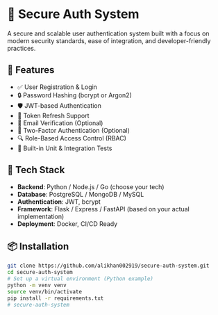 # 🔐 Secure Auth System

A secure and scalable user authentication system built with a focus on modern security standards, ease of integration, and developer-friendly practices.

## 🚀 Features

- ✅ User Registration & Login
- 🔒 Password Hashing (bcrypt or Argon2)
- 🛡 JWT-based Authentication
- 🔄 Token Refresh Support
- 📧 Email Verification (Optional)
- 🔐 Two-Factor Authentication (Optional)
- 🔍 Role-Based Access Control (RBAC)
- 🧪 Built-in Unit & Integration Tests

## 🧰 Tech Stack

- **Backend**: Python / Node.js / Go (choose your tech)
- **Database**: PostgreSQL / MongoDB / MySQL
- **Authentication**: JWT, bcrypt
- **Framework**: Flask / Express / FastAPI (based on your actual implementation)
- **Deployment**: Docker, CI/CD Ready

## 📦 Installation

```bash
git clone https://github.com/alikhan002919/secure-auth-system.git
cd secure-auth-system
# Set up a virtual environment (Python example)
python -m venv venv
source venv/bin/activate
pip install -r requirements.txt
# secure-auth-system
